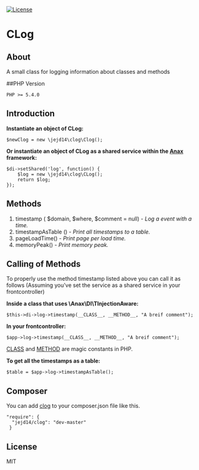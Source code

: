 [![License](https://poser.pugx.org/dlid/cdbyuml/license.svg)](https://packagist.org/packages/jejd14/clog)

# CLog
## About
A small class for logging information about classes and methods

##PHP Version
<pre><code>PHP >= 5.4.0</code></pre>

## Introduction
__Instantiate an object of CLog:__
<pre><code>$newClog = new \jejd14\clog\Clog();</code></pre>

__Or instantiate an object of CLog as a shared service within the [Anax](https://github.com/mosbth/Anax-MVC) framework:__
<pre><code>$di->setShared('log', function() {
    $log = new \jejd14\clog\CLog();
    return $log;
});</code></pre>

## Methods

1. timestamp ( $domain, $where, $comment = null) - *Log a event with a time.*
2. timestampAsTable () - *Print all timestamps to a table.*
3. pageLoadTime() - *Print page per load time.*
4. memoryPeak() - *Print memory peak.*

## Calling of Methods
To properly use the method timestamp listed above you can call it as follows
(Assuming you've set the service as a shared service in your frontcontroller)

__Inside a class that uses \Anax\DI\TInjectionAware:__
<pre><code>$this->di->log->timestamp(__CLASS__, __METHOD__, "A breif comment");</code></pre>

__In your frontcontroller:__
<pre><code>$app->log->timestamp(__CLASS__, __METHOD__, "A breif comment");</code></pre>

[CLASS](http://php.net/manual/en/language.constants.predefined.php) and [METHOD](http://php.net/manual/en/language.constants.predefined.php) are magic constants in PHP.

__To get all the timestamps as a table:__
<pre><code>$table = $app->log->timestampAsTable();</code></pre>

## Composer
You can add [clog](https://packagist.org/packages/jejd14/clog) to your composer.json file like this.

<pre><code>"require": {
  "jejd14/clog": "dev-master"
 }</code></pre>
 
## License
 MIT
